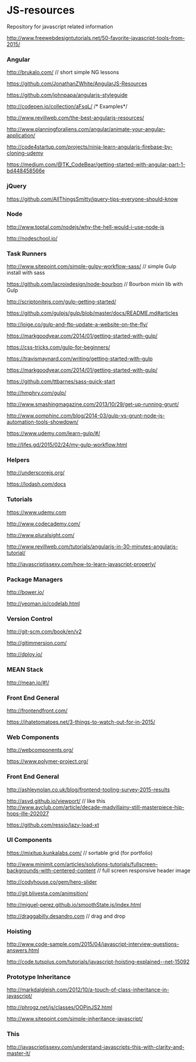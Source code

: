 JS-resources
============

Repository for javascript related information

http://www.freewebdesigntutorials.net/50-favorite-javascript-tools-from-2015/

<h3>Angular</h3>

http://brukalo.com/  // short simple NG lessons

https://github.com/JonathanZWhite/AngularJS-Resources

https://github.com/johnpapa/angularjs-styleguide

http://codepen.io/collection/aFsqL/  /* Examples*/

http://www.revillweb.com/the-best-angularjs-resources/

http://www.planningforaliens.com/angular/animate-your-angular-application/

http://code4startup.com/projects/ninja-learn-angularjs-firebase-by-cloning-udemy

https://medium.com/@TK_CodeBear/getting-started-with-angular-part-1-bd448458566e

<h3>jQuery</h3>

https://github.com/AllThingsSmitty/jquery-tips-everyone-should-know

<h3>Node</h3>

http://www.toptal.com/nodejs/why-the-hell-would-i-use-node-js

http://nodeschool.io/

<h3>Task Runners</h3>

http://www.sitepoint.com/simple-gulpy-workflow-sass/  // simple Gulp install with sass

https://github.com/lacroixdesign/node-bourbon  // Bourbon mixin lib with Gulp

http://scriptonitejs.com/gulp-getting-started/

https://github.com/gulpjs/gulp/blob/master/docs/README.md#articles

http://loige.co/gulp-and-ftp-update-a-website-on-the-fly/

https://markgoodyear.com/2014/01/getting-started-with-gulp/

https://css-tricks.com/gulp-for-beginners/

https://travismaynard.com/writing/getting-started-with-gulp

https://markgoodyear.com/2014/01/getting-started-with-gulp/

https://github.com/ttbarnes/sass-quick-start

http://hmphry.com/gulp/

http://www.smashingmagazine.com/2013/10/29/get-up-running-grunt/

http://www.oomphinc.com/blog/2014-03/gulp-vs-grunt-node-js-automation-tools-showdown/

https://www.udemy.com/learn-gulp/#/

http://lifes.gd/2015/02/24/my-gulp-workflow.html

<h3>Helpers</h3>

http://underscorejs.org/

https://lodash.com/docs

<h3>Tutorials</h3>

https://www.udemy.com

http://www.codecademy.com/

http://www.pluralsight.com/

http://www.revillweb.com/tutorials/angularjs-in-30-minutes-angularjs-tutorial/

http://javascriptissexy.com/how-to-learn-javascript-properly/

<h3>Package Managers</h3>

http://bower.io/

http://yeoman.io/codelab.html

<h3>Version Control</h3>

http://git-scm.com/book/en/v2

http://gitimmersion.com/

http://dploy.io/

<h3>MEAN Stack</h3>

http://mean.io/#!/

<h3>Front End General</h3>

http://frontendfront.com/

https://ihatetomatoes.net/3-things-to-watch-out-for-in-2015/

<h3>Web Components</h3>

http://webcomponents.org/

https://www.polymer-project.org/

<h3>Front End General</h3>

http://ashleynolan.co.uk/blog/frontend-tooling-survey-2015-results

http://asvd.github.io/viewport/  // like this http://www.avclub.com/article/decade-madvillainy-still-masterpiece-hip-hops-ille-202027

https://github.com/ressio/lazy-load-xt

<h3>UI Components</h3>

https://mixitup.kunkalabs.com/  // sortable grid (for portfolio)

http://www.minimit.com/articles/solutions-tutorials/fullscreen-backgrounds-with-centered-content  // full screen responsive header image

http://codyhouse.co/gem/hero-slider

http://git.blivesta.com/animsition/

http://miguel-perez.github.io/smoothState.js/index.html

http://draggabilly.desandro.com  // drag and drop

<h3>Hoisting</h3>

http://www.code-sample.com/2015/04/javascript-interview-questions-answers.html

http://code.tutsplus.com/tutorials/javascript-hoisting-explained--net-15092

<h3>Prototype Inheritance</h3>

http://markdalgleish.com/2012/10/a-touch-of-class-inheritance-in-javascript/

http://phrogz.net/js/classes/OOPinJS2.html

http://www.sitepoint.com/simple-inheritance-javascript/

<h3>This</h3>

http://javascriptissexy.com/understand-javascripts-this-with-clarity-and-master-it/


